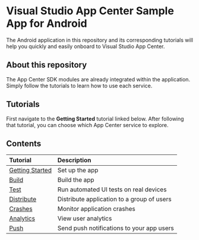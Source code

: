 # Visual Studio App Center Sample App for Android 
The Android application in this repository and its corresponding tutorials will help you quickly and easily onboard to Visual Studio App Center.

## About this repository
The App Center SDK modules are already integrated within the application. Simply follow the tutorials to learn how to use each service.

## Tutorials
First navigate to the **Getting Started** tutorial linked below. After following that tutorial, you can choose which App Center service to explore. 

## Contents
| Tutorial | Description |
|:-|:-|
| [Getting Started](https://docs.microsoft.com/en-us/mobile-center/quickstarts/android/getting-started) | Set up the app |
| [Build](https://docs.microsoft.com/en-us/mobile-center/quickstarts/android/build) | Build the app |
| [Test](https://docs.microsoft.com/en-us/mobile-center/quickstarts/android/test) | Run automated UI tests on real devices |
| [Distribute](https://docs.microsoft.com/en-us/mobile-center/quickstarts/android/distribute)| Distribute application to a group of users |
| [Crashes](https://docs.microsoft.com/en-us/mobile-center/quickstarts/android/crashes) | Monitor application crashes |
| [Analytics](https://docs.microsoft.com/en-us/mobile-center/quickstarts/android/analytics) | View user analytics |
| [Push](https://docs.microsoft.com/en-us/mobile-center/quickstarts/android/push) | Send push notifications to your app users |
